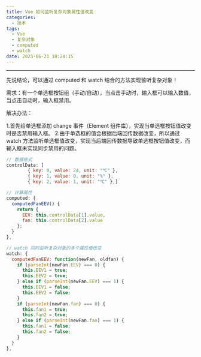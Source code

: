 ```yaml
---
title: Vue 如何监听复杂对象属性值改变
categories:
  - 技术
tags:
  - Vue
  - 复杂对象
  - computed
  - watch
date: 2023-06-21 10:24:15
---
```


---

先说结论，可以通过 computed 和 watch 结合的方法实现监听复杂对象！

需求：有一个单选框按钮组（手动/自动），当点击手动时，输入框可以输入数值，当点击自动时，输入框禁用。

解决办法：

1.首先给单选框添加 change 事件（Element 组件库），实现当单选框按钮值改变时是否禁用输入框。 
2.由于单选框的值会根据后端回传数据改变，所以通过 watch 方法监听单选框值改变，实现当后端回传数据导致单选框按钮值改变，而输入框未实现同步禁用的问题。

<!-- more -->
```JavaScript
// 数据格式
controlData: [
        { key: 0, value: 24, unit: "℃" },
        { key: 1, value: 0, unit: "%" },
        { key: 2, value: 1, unit: "℃" },]

// 计算属性
computed: {
  computedFanEEV() {
    return {
      EEV: this.controlData[1].value,
      fan: this.controlData[2].value
    };
  }
},    

// watch 同时监听复杂对象的多个属性值改变
watch: {
  computedFanEEV: function(newFan, oldfan) {
    if (parseInt(newFan.EEV) === 0) {
      this.EEV1 = true;
      this.EEV2 = true;
    } else if (parseInt(newFan.EEV) === 1) {
      this.EEV1 = false;
      this.EEV2 = false;
    }
    if (parseInt(newFan.fan) === 0) {
      this.fan1 = true;
      this.fan2 = true;
    } else if (parseInt(newFan.fan) === 1) {
      this.fan1 = false;
      this.fan2 = false;
    }
  }
},
```

